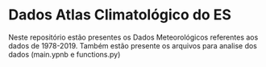 # Dados Atlas Climatológico do ES
Neste repositório estão presentes os Dados Meteorológicos referentes aos dados de 1978-2019. Também estão presente os arquivos para analise dos dados (main.ypnb e functions.py)  
